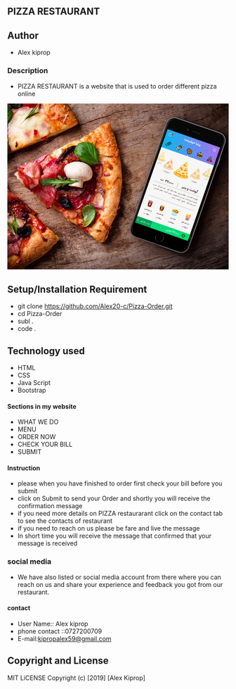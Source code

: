 ## PIZZA RESTAURANT
## Author
* Alex kiprop
### Description
- PIZZA RESTAURANT is a website that is used to order different pizza online 
<img src="/img/pizza_1.jpg">

## Setup/Installation Requirement
* git clone https://github.com/Alex20-c/Pizza-Order.git
* cd Pizza-Order
* subl .
* code .

## Technology used
* HTML
* CSS
* Java Script
* Bootstrap

#### Sections in my website
- WHAT WE DO
- MENU
- ORDER NOW
- CHECK YOUR BILL
- SUBMIT
#### Instruction
- please when you have finished to order first check your bill before you submit
- click on Submit to send your Order and shortly you will receive the confirmation message
 - if you need more details on PIZZA restaurarant  click on the contact tab to see the contacts of restaurant
 - if you need to reach on us please be  fare and live the message
 - In short time you will receive the message that confirmed that your message is received
 ### social media
 - We have also listed or social media account from there where you can reach on us
       and share your experience and feedback you got from our restaurant.

#### contact
- User Name:: Alex kiprop
- phone contact ::0727200709
- E-mail:kipropalex59@gmail.com

## Copyright and License
MIT LiCENSE Copyright (c) [2019] [Alex Kiprop]       
